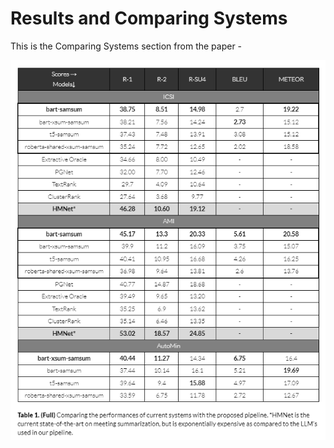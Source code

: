 # Results and Comparing Systems
This is the Comparing Systems section from the paper -

![](performance.png)



